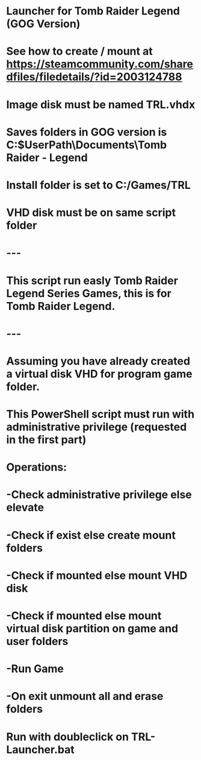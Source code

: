 # Launcher for Tomb Raider Legend (GOG Version)
# See how to create / mount at https://steamcommunity.com/sharedfiles/filedetails/?id=2003124788
# Image disk must be named TRL.vhdx
# Saves folders in GOG version is C:$UserPath\Documents\Tomb Raider - Legend
# Install folder is set to C:/Games/TRL
# VHD disk must be on same script folder
# ---
# This script run easly Tomb Raider Legend Series Games, this is for Tomb Raider Legend.
# ---
# Assuming you have already created a virtual disk VHD for program game folder.
# This PowerShell script must run with administrative privilege (requested in the first part)
# Operations:
# -Check administrative privilege else elevate
# -Check if exist else create mount folders
# -Check if mounted else mount VHD disk
# -Check if mounted else mount virtual disk partition on game and user folders
# -Run Game
# -On exit unmount all and erase folders
#
# Run with doubleclick on TRL-Launcher.bat

